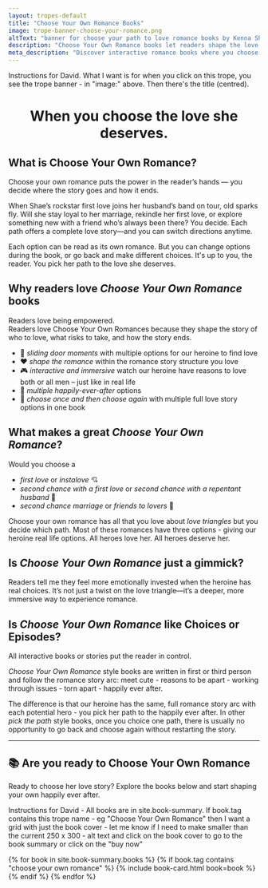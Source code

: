```yaml
---
layout: tropes-default
title: "Choose Your Own Romance Books"
image: trope-banner-choose-your-romance.png
altText: "banner for choose your path to love romance books by Kenna Shaw Reed"
description: "Choose Your Own Romance books let readers shape the love story — decide who she loves, what risks she takes, and how her happily ever after unfolds."
meta_description: "Discover interactive romance books where you choose the heroine’s path to love. Multiple love interests, emotional choices, and happily-ever-afters you control."
---
```


Instructions for David. What I want is for when you click on this trope, you see the trope banner - in "image:" above. Then there's the title (centred). 

<div style="text-align:center;">
  <h1><strong>When you choose the love she deserves.</strong></h1>
</div>


## What is Choose Your Own Romance?
Choose your own romance puts the power in the reader’s hands — you decide where the story goes and how it ends.  

When Shae’s rockstar first love joins her husband’s band on tour, old sparks fly. Will she stay loyal to her marriage, rekindle her first love, or explore something new with a friend who’s always been there? You decide. Each path offers a complete love story—and you can switch directions anytime.

Each option can be read as its own romance. But you can change options during the book, or go back and make different choices. It's up to you, the reader. You pick her path to the love she deserves.

## Why readers love _Choose Your Own Romance_ books
Readers love being empowered.  
Readers love Choose Your Own Romances because they shape the story of who to love, what risks to take, and how the story ends. 
- 🚪 *sliding door moments* with multiple options for our heroine to find love  
- ❤️ *shape the romance* within the romance story structure you love  
- 🎮 *interactive and immersive* watch our heroine have reasons to love both or all men – just like in real life  
- 💍 *multiple happily-ever-after* options  
- 🔄 *choose once and then choose again* with multiple full love story options in one book  

## What makes a great _Choose Your Own Romance_?

Would you choose a
- *first love* or *instalove* 💘  
- *second chance with a first love* or *second chance with a repentant husband* 🔄  
- *second chance marriage* or *friends to lovers* 💍  

Choose your own romance has all that you love about *love triangles* but you decide which path. Most of these romances have three options - giving our heroine real life options. All heroes love her. All heroes deserve her. 

## Is _Choose Your Own Romance_ just a gimmick?

Readers tell me they feel more emotionally invested when the heroine has real choices. It’s not just a twist on the love triangle—it’s a deeper, more immersive way to experience romance.

## Is _Choose Your Own Romance_ like Choices or Episodes?

All interactive books or stories put the reader in control.  

_Choose Your Own Romance_ style books are written in first or third person and follow the romance story arc: meet cute - reasons to be apart - working through issues - torn apart - happily ever after.  

The difference is that our heroine has the same, full romance story arc with each potential hero - you pick her path to the happily ever after. In other _pick the path_ style books, once you choice one path, there is usually no opportunity to go back and choose again without restarting the story.

---


## 📚 Are you ready to Choose Your Own Romance

Ready to choose her love story? Explore the books below and start shaping your own happily ever after.

Instructions for David - All books are in site.book-summary. If book.tag contains this trope name - eg "Choose Your Own Romance" then I want a grid with just the book cover - let me know if I need to make smaller than the current 250 x 300 - alt text and click on the book cover to go to the book summary or click on the "buy now" 

<div class="book-grid">
  {% for book in site.book-summary.books %}
    {% if book.tag contains "choose your own romance" %}
      {% include book-card.html book=book %}
    {% endif %}
  {% endfor %}
</div>